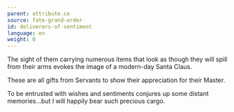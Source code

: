 ```yaml
---
parent: attribute.ce
source: fate-grand-order
id: deliverers-of-sentiment
language: en
weight: 0
---
```


The sight of them carrying numerous items that look as though they will spill from their arms evokes the image of a modern-day Santa Claus.

These are all gifts from Servants to show their appreciation for their Master.

To be entrusted with wishes and sentiments conjures up some distant memories…but I will happily bear such precious cargo.

